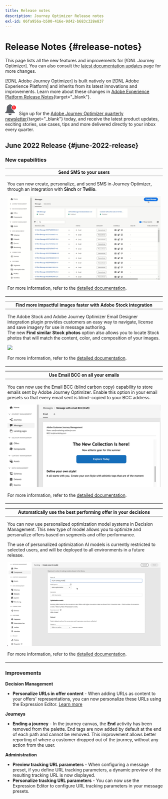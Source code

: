 ```yaml
---
title: Release notes
description: Journey Optimizer Release notes
exl-id: 06fa956a-b500-416e-9d42-b683c328e837
---
```

# Release Notes {#release-notes}

This page lists all the new features and improvements for [!DNL Journey Optimizer]. You can also consult the [latest documentation updates](documentation-updates.md) page for more changes.

[!DNL Adobe Journey Optimizer] is built natively on [!DNL Adobe Experience Platform] and inherits from its latest innovations and improvements. Learn more about these changes in [Adobe Experience Platform Release Notes](https://experienceleague.adobe.com/docs/experience-platform/release-notes/latest.html){target="_blank"}.

![Newsletter](../assets/do-not-localize/nl-icon.png) Sign up for the [Adobe Journey Optimizer quarterly newsletter](https://www.adobe.com/subscription/Adobe_Journey_Optimizer_NL.html){target="_blank"} today, and receive the latest product updates, exciting stories, use cases, tips and more delivered directly to your inbox every quarter. 

## June 2022 Release {#june-2022-release}

### New capabilities 

<table>
<thead>
<tr>
<th><strong>Send SMS to your users</strong><br/></th>
</tr>
</thead>
<tbody>
<tr>
<td>
<p>You can now create, personalize, and send SMS in Journey Optimizer, through an integration with <b>Sinch</b> or <b>Twilio</b>.</p>
<img src="assets/do-not-localize/SMS.gif"/>
<p>For more information, refer to the <a href="../messages/create-sms.md">detailed documentation</a>.</p>
</td>
</tr>
</tbody>
</table>


<table>
<thead>
<tr>
<th><strong>Find more impactful images faster with Adobe Stock integration</strong><br/></th>
</tr>
</thead>
<tbody>
<tr>
<td>
<p>The Adobe Stock and Adobe Journey Optimizer Email Designer integration plugin provides customers an easy way to navigate, license and save imagery for use in message authoring. </br> The new <b>Find similar Stock photos</b> option also allows you to locate Stock photos that will match the content, color, and composition of your images. </p>
<img src="assets/do-not-localize/stock-rn.gif"/>
<p>For more information, refer to the <a href="../design/stock.md">detailed documentation</a>.</p>
</td>
</tr>
</tbody>
</table>

<table>
<thead>
<tr>
<th><strong>Use Email BCC on all your emails</strong><br/></th>
</tr>
</thead>
<tbody>
<tr>
<td>
<p>You can now use the Email BCC (blind carbon copy) capability to store emails sent by Adobe Journey Optimizer. Enable this option in your email presets so that every email sent is blind-copied to your BCC address.</p>
<img src="assets/do-not-localize/bcc-rn.gif"/>
<p>For more information, refer to the <a href="../configuration/bcc-email.md">detailed documentation</a>.</p>
</td>
</tr>
</tbody>
</table>

<table>
<thead>
<tr>
<th><strong>Automatically use the best performing offer in your decisions</strong><br/></th>
</tr>
</thead>
<tbody>
<tr>
<td>
<p>You can now use personalized optimization model systems in Decision Management. This new type of model allows you to optimize and personalize offers based on segments and offer performance.</p>
<p>The use of personalized optimization AI models is currently restricted to selected users, and will be deployed to all environments in a future release.</p>
<img src="assets/do-not-localize/ai-ranking.gif"/>
<p>For more information, refer to the <a href="../offers/ranking/personalized-optimization-model.md">detailed documentation</a>.</p>
</td>
</tr>
</tbody>
</table>

<!--table>
<thead>
<tr>
<th><strong>Copy objects between sandboxes</strong><br/></th>
</tr>
</thead>
<tbody>
<tr>
<td>
<p>You can now re-create the experiences from a Journey Optimizer sandbox to another, for example from a non-production sandbox to a production sandbox. This new capability copies an entire Journey, including any objects the Journey depends on to run correctly, from one environment to another. In addition to Journeys, you can also copy other components, such as Offers, Messages, Schemas, Datasets, Data Sources, Events, and Actions.</p>
<p>This feature is currently in beta version and only available to beta customers. To join the beta program, contact Adobe Customer Care.</p>
<p>For more information, refer to the <a href="../building-journeys/read-segment.md#configuring-segment-trigger-activity">detailed documentation</a>.
</td>
</tr>
</tbody>
</table-->

<!--table>
<thead>
<tr>
<th><strong>Dynamic Expression Builder</strong><br/></th>
</tr>
</thead>
<tbody>
<tr>
<td>
<p>You can now create conditional content blocks across different authoring services to personalize your content. In addition to the Personalization Expression Library, the Expression Editor provides a new Conditional Rule Builder to help you design and save your content blocks.</p>
<p>For more information, refer to the <a href="../building-journeys/read-segment.md#configuring-segment-trigger-activity">detailed documentation</a>.
</td>
</tr>
</tbody>
</table-->


### Improvements

**Decision Management**

* **Personalize URLs in offer content** - When adding URLs as content to your offers' representations, you can now personalize these URLs using the Expression Editor. [Learn more](../offers/offer-library/add-representations.md#html-json)

<!--
**Email**

* **Save as template** - You can now save an email content as a template and reuse it when creating other messages.
-->

**Journeys**

* **Ending a journey** - In the journey canvas, the **End** activity has been removed from the palette. End tags are now added by default at the end of each path and cannot be removed. This improvement allows better reporting of where a customer dropped out of the journey, without any action from the user.

**Administration**

<!--* **Allowed list in the UI** - You can now use the Journey Optimizer user interface to add new email addresses or domains to the allowed list.-->

* **Preview tracking URL parameters** - When configuring a message preset, if you define URL tracking parameters, a dynamic preview of the resulting tracking URL is now displayed.
* **Personalize tracking URL parameters** - You can now use the Expression Editor to configure URL tracking parameters in your message presets.

<!--
**Reporting**

* **Performance measurement** - A new **Reporting** tab is now available in the Administration > Configurations menu to set up reporting data sources.
-->
